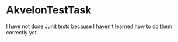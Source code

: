 # AkvelonTestTask

I have not done Junit tests because I haven’t learned how to do them correctly yet.

